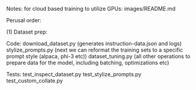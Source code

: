 Notes: for cloud based training to utilize GPUs: images/README.md

Perusal order:

(1) Dataset prep:

Code:
download_dataset.py (generates instruction-data.json and logs)
stylize_prompts.py  (next we can reformat the training sets to a specific prompt style (alpaca, phi-3 etc))
dataset_tuning.py   (all other operations to prepare data for the model, including batching, optimizations etc)

Tests:
test_inspect_dataset.py
test_stylize_prompts.py
test_custom_collate.py





